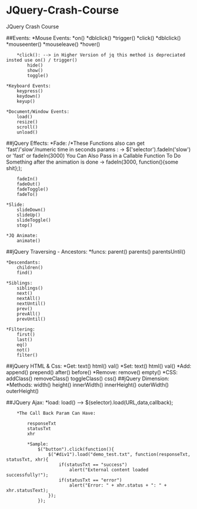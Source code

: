 # JQuery-Crash-Course
JQuery Crash Course




##Events:
	*Mouse Events:
		*on()
		*dblclick()
		*trigger()
		*click()
		*dblclick()
		*mouseenter()
		*mouseleave()
		*hover()

		*click(): --> in Higher Version of jq this method is depreciated insted use on() / trigger()
			hide()
			show()
			toggle()

	*Keyboard Events:
		keypress()
		keydown()
		keyup()

	*Document/Window Events:
		load()
		resize()
		scroll()
		unload()

##jQuery Effects:
	*Fade:
		/*These Functions also can get 'fast'/'slow'/numeric time in seconds params : -> $('selector').fadeIn('slow') or 'fast' or fadeIn(3000)
		You Can Also Pass in a Callable Function To Do Something after the animation is done -> fadeIn(3000, function(){some shit};);

		fadeIn()
		fadeOut()
		fadeToggle()
		fadeTo()

	*Slide:
		slideDown()
		slideUp()
		slideToggle()
		stop()

	*JQ Animate:
		animate()

##jQuery Traversing - Ancestors:
	*funcs:
		parent()
		parents()
		parentsUntil()

	*Descendants:
		children()
		find()

	*Siblings:
		siblings()
		next()
		nextAll()
		nextUntil()
		prev()
		prevAll()
		prevUntil()

	*Filtering:
		first()
		last()
		eq()
		not()
		filter()

##jQuery HTML & Css:
	*Get:
		text()
		html()
		val()
	*Set:
		text()
		html()
		val()
	*Add:
		append()
		prepend()
		after()
		before()
	*Remove:
		remove()
		empty()
	*CSS:
		addClass()
		removeClass()
		toggleClass()
		css()
##jQuery Dimension:
	*Methods:
		width()
		height()
		innerWidth()
		innerHeight()
		outerWidth()
		outerHeight()

##JQuery Ajax:
	*load:
		load() --> $(selector).load(URL,data,callback);

		*The Call Back Param Can Have:

			responseTxt
			statusTxt
			xhr

			*Sample:
				$("button").click(function(){
					$("#div1").load("demo_test.txt", function(responseTxt, statusTxt, xhr){
						if(statusTxt == "success")
							alert("External content loaded successfully!");
						if(statusTxt == "error")
							alert("Error: " + xhr.status + ": " + xhr.statusText);
					});
				});
